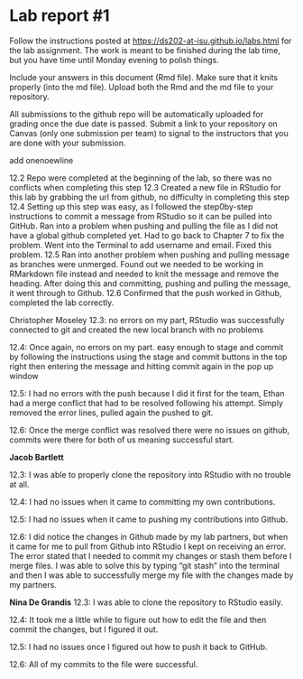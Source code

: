 
<!-- README.md is generated from README.Rmd. Please edit the README.Rmd file -->

# Lab report \#1

Follow the instructions posted at
<https://ds202-at-isu.github.io/labs.html> for the lab assignment. The
work is meant to be finished during the lab time, but you have time
until Monday evening to polish things.

Include your answers in this document (Rmd file). Make sure that it
knits properly (into the md file). Upload both the Rmd and the md file
to your repository.

All submissions to the github repo will be automatically uploaded for
grading once the due date is passed. Submit a link to your repository on
Canvas (only one submission per team) to signal to the instructors that
you are done with your submission.

add onenoewline

12.2 Repo were completed at the beginning of the lab, so there was no
conflicts when completing this step 12.3 Created a new file in RStudio
for this lab by grabbing the url from github, no difficulty in
completing this step 12.4 Setting up this step was easy, as I followed
the step0by-step instructions to commit a message from RStudio so it can
be pulled into GitHub. Ran into a problem when pushing and pulling the
file as I did not have a global github completed yet. Had to go back to
Chapter 7 to fix the problem. Went into the Terminal to add username and
email. Fixed this problem. 12.5 Ran into another problem when pushing
and pulling message as branches were unmerged. Found out we needed to be
working in RMarkdown file instead and needed to knit the message and
remove the heading. After doing this and committing, pushing and pulling
the message, it went through to Github. 12.6 Confirmed that the push
worked in Github, completed the lab correctly.

Christopher Moseley 12.3: no errors on my part, RStudio was successfully
connected to git and created the new local branch with no problems

12.4: Once again, no errors on my part. easy enough to stage and commit
by following the instructions using the stage and commit buttons in the
top right then entering the message and hitting commit again in the pop
up window

12.5: I had no errors with the push because I did it first for the team,
Ethan had a merge conflict that had to be resolved following his
attempt. Simply removed the error lines, pulled again the pushed to git.

12.6: Once the merge conflict was resolved there were no issues on
github, commits were there for both of us meaning successful start.

**Jacob Bartlett**

12.3: I was able to properly clone the repository into RStudio with no
trouble at all.

12.4: I had no issues when it came to committing my own contributions.

12.5: I had no issues when it came to pushing my contributions into
Github.

12.6: I did notice the changes in Github made by my lab partners, but
when it came for me to pull from Github into RStudio I kept on receiving
an error. The error stated that I needed to commit my changes or stash
them before I merge files. I was able to solve this by typing “git
stash” into the terminal and then I was able to successfully merge my
file with the changes made by my partners.


**Nina De Grandis**
12.3: I was able to clone the repository to RStudio easily. 

12.4: It took me a little while to figure out how to edit the file and then commit the changes, but I figured it out.

12.5: I had no issues once I figured out how to push it back to GitHub. 

12.6: All of my commits to the file were successful. 
